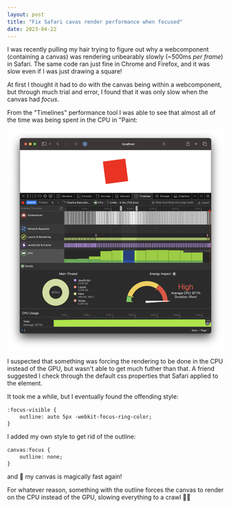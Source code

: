 ```yaml
---
layout: post
title: "Fix Safari cavas render performance when focused"
date: 2023-04-22
---
```



I was recently pulling my hair trying to figure out why a webcomponent (containing a canvas) was rendering unbearably slowly (~500ms _per frame_) in Safari. The same code ran just fine in Chrome and Firefox, and it was slow even if I was just drawing a square!

At first I thought it had to do with the canvas being within a webcomponent, but through much trial and error, I found that it was only slow when the canvas had _focus_. 

From the "Timelines" performance tool I was able to see that almost all of the time was being spent in the CPU in "Paint:

![Safari Canvas Timeline](/assets/safari-canvas-timeline.png "Safari Canvas Timeline")

I suspected that something was forcing the rendering to be done in the CPU instead of the GPU, but wasn't able to get much futher than that. A friend suggested I check through the default css properties that Safari applied to the element. 

It took me a while, but I eventually found the offending style:
```
:focus-visible {
    outline: auto 5px -webkit-focus-ring-color;
}
```

I added my own style to get rid of the outline:
```
canvas:focus {
	outline: none;
}
```

and 🎉 my canvas is magically fast again!

For whatever reason, something with the outline forces the canvas to render on the CPU instead of the GPU, slowing everything to a crawl 🤷‍♂️
